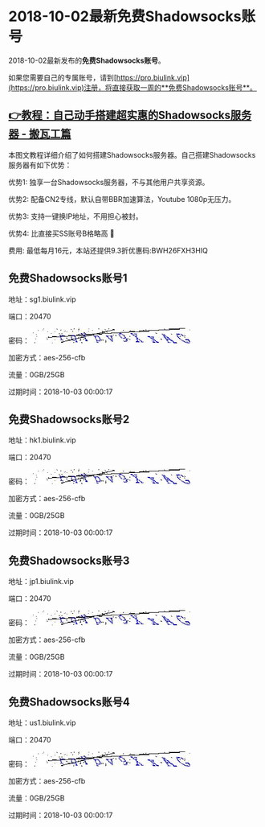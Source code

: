 # 2018-10-02最新**免费Shadowsocks账号**

2018-10-02最新发布的**免费Shadowsocks账号**。

如果您需要自己的专属账号，请到[https://pro.biulink.vip](https://pro.biulink.vip)注册，将直接获取一周的**免费Shadowsocks账号**。

## [👉教程：自己动手搭建超实惠的Shadowsocks服务器 - 搬瓦工篇](https://github.com/Biulink/ShadowsocksTutorials/blob/master/%E6%95%99%E6%82%A8%E8%87%AA%E5%B7%B1%E5%8A%A8%E6%89%8B%E6%90%AD%E5%BB%BA%E8%B6%85%E5%AE%9E%E6%83%A0%E7%9A%84Shadowsocks%E6%9C%8D%E5%8A%A1%E5%99%A8%20-%20%E6%90%AC%E7%93%A6%E5%B7%A5%E7%AF%87.md)
  
  本图文教程详细介绍了如何搭建Shadowsocks服务器。自己搭建Shadowsocks服务器有如下优势：

  优势1: 独享一台Shadowsocks服务器，不与其他用户共享资源。

  优势2: 配备CN2专线，默认自带BBR加速算法，Youtube 1080p无压力。

  优势3: 支持一键换IP地址，不用担心被封。

  优势4: 比直接买SS账号B格略高 🙂

  费用: 最低每月16元，本站还提供9.3折优惠码:BWH26FXH3HIQ
## 免费Shadowsocks账号1

地址：sg1.biulink.vip

端口：20470

密码：![免费Shadowsocks账号密码](../password/07f9396b-680e-45a0-a7bf-9674bda3d4f4.jpg)

加密方式：aes-256-cfb

流量：0GB/25GB

过期时间：2018-10-03 00:00:17

## 免费Shadowsocks账号2

地址：hk1.biulink.vip

端口：20470

密码：![免费Shadowsocks账号密码](../password/07f9396b-680e-45a0-a7bf-9674bda3d4f4.jpg)

加密方式：aes-256-cfb

流量：0GB/25GB

过期时间：2018-10-03 00:00:17

## 免费Shadowsocks账号3

地址：jp1.biulink.vip

端口：20470

密码：![免费Shadowsocks账号密码](../password/07f9396b-680e-45a0-a7bf-9674bda3d4f4.jpg)

加密方式：aes-256-cfb

流量：0GB/25GB

过期时间：2018-10-03 00:00:17

## 免费Shadowsocks账号4

地址：us1.biulink.vip

端口：20470

密码：![免费Shadowsocks账号密码](../password/07f9396b-680e-45a0-a7bf-9674bda3d4f4.jpg)

加密方式：aes-256-cfb

流量：0GB/25GB

过期时间：2018-10-03 00:00:17

